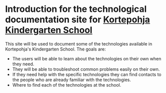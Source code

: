 # Introduction for the technological documentation site for [Kortepohja Kindergarten School](https://peda.net/jyvaskyla/kortepohjanpaivakotikoulu)

This site will be used to document some of the technologies available in Kortepohja's Kindergarten School. The goals are:

- The users will be able to learn about the technologies on their own when they need.
- They will be able to troubleshoot common problems easily on their own.
- If they need help with the specific technologies they can find contacts to the people who are already familiar with the technologies.
- Where to find each of the technologies at the school.
